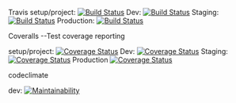 Travis setup/project: [![Build Status](https://travis-ci.com/Nnadozie/paw.svg?branch=setup/project)](https://travis-ci.com/Nnadozie/paw)
Dev: [![Build Status](https://travis-ci.com/Nnadozie/paw.svg?branch=dev)](https://travis-ci.com/Nnadozie/paw)
Staging: [![Build Status](https://travis-ci.com/Nnadozie/paw.svg?branch=staging)](https://travis-ci.com/Nnadozie/paw)
Production: [![Build Status](https://travis-ci.com/Nnadozie/paw.svg?branch=master)](https://travis-ci.com/Nnadozie/paw)

Coveralls --Test coverage reporting

setup/project: [![Coverage Status](https://coveralls.io/repos/github/Nnadozie/paw/badge.svg?branch=setup/project)](https://coveralls.io/github/Nnadozie/paw?branch=setup/project)
Dev: [![Coverage Status](https://coveralls.io/repos/github/Nnadozie/paw/badge.svg?branch=dev)](https://coveralls.io/github/Nnadozie/paw?branch=dev)
Staging: [![Coverage Status](https://coveralls.io/repos/github/Nnadozie/paw/badge.svg?branch=staging)](https://coveralls.io/github/Nnadozie/paw?branch=staging)
Production [![Coverage Status](https://coveralls.io/repos/github/Nnadozie/paw/badge.svg?branch=master)](https://coveralls.io/github/Nnadozie/paw?branch=master)

codeclimate 

dev: [![Maintainability](https://api.codeclimate.com/v1/badges/c5d3506b2e15785bb622/maintainability)](https://codeclimate.com/github/Nnadozie/paw/maintainability)

